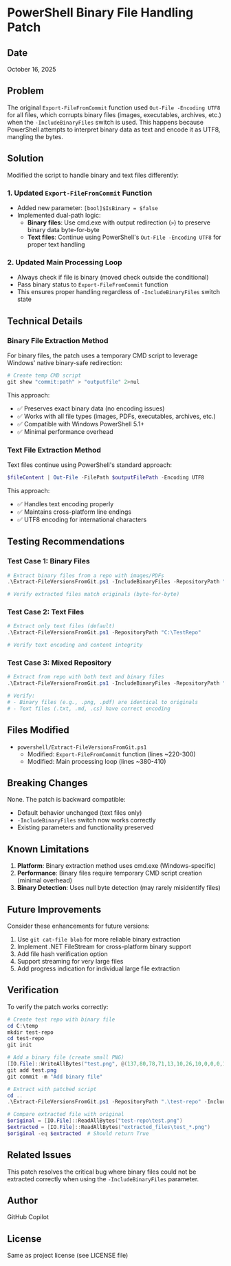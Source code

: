 # PowerShell Binary File Handling Patch

## Date
October 16, 2025

## Problem
The original `Export-FileFromCommit` function used `Out-File -Encoding UTF8` for all files, which corrupts binary files (images, executables, archives, etc.) when the `-IncludeBinaryFiles` switch is used. This happens because PowerShell attempts to interpret binary data as text and encode it as UTF8, mangling the bytes.

## Solution
Modified the script to handle binary and text files differently:

### 1. Updated `Export-FileFromCommit` Function
- Added new parameter: `[bool]$IsBinary = $false`
- Implemented dual-path logic:
  - **Binary files**: Use cmd.exe with output redirection (`>`) to preserve binary data byte-for-byte
  - **Text files**: Continue using PowerShell's `Out-File -Encoding UTF8` for proper text handling

### 2. Updated Main Processing Loop
- Always check if file is binary (moved check outside the conditional)
- Pass binary status to `Export-FileFromCommit` function
- This ensures proper handling regardless of `-IncludeBinaryFiles` switch state

## Technical Details

### Binary File Extraction Method
For binary files, the patch uses a temporary CMD script to leverage Windows' native binary-safe redirection:
```powershell
# Create temp CMD script
git show "commit:path" > "outputfile" 2>nul
```

This approach:
- ✅ Preserves exact binary data (no encoding issues)
- ✅ Works with all file types (images, PDFs, executables, archives, etc.)
- ✅ Compatible with Windows PowerShell 5.1+
- ✅ Minimal performance overhead

### Text File Extraction Method
Text files continue using PowerShell's standard approach:
```powershell
$fileContent | Out-File -FilePath $outputFilePath -Encoding UTF8
```

This approach:
- ✅ Handles text encoding properly
- ✅ Maintains cross-platform line endings
- ✅ UTF8 encoding for international characters

## Testing Recommendations

### Test Case 1: Binary Files
```powershell
# Extract binary files from a repo with images/PDFs
.\Extract-FileVersionsFromGit.ps1 -IncludeBinaryFiles -RepositoryPath "C:\TestRepo"

# Verify extracted files match originals (byte-for-byte)
```

### Test Case 2: Text Files
```powershell
# Extract only text files (default)
.\Extract-FileVersionsFromGit.ps1 -RepositoryPath "C:\TestRepo"

# Verify text encoding and content integrity
```

### Test Case 3: Mixed Repository
```powershell
# Extract from repo with both text and binary files
.\Extract-FileVersionsFromGit.ps1 -IncludeBinaryFiles -RepositoryPath "C:\MixedRepo"

# Verify:
# - Binary files (e.g., .png, .pdf) are identical to originals
# - Text files (.txt, .md, .cs) have correct encoding
```

## Files Modified
- `powershell/Extract-FileVersionsFromGit.ps1`
  - Modified: `Export-FileFromCommit` function (lines ~220-300)
  - Modified: Main processing loop (lines ~380-410)

## Breaking Changes
None. The patch is backward compatible:
- Default behavior unchanged (text files only)
- `-IncludeBinaryFiles` switch now works correctly
- Existing parameters and functionality preserved

## Known Limitations
1. **Platform**: Binary extraction method uses cmd.exe (Windows-specific)
2. **Performance**: Binary files require temporary CMD script creation (minimal overhead)
3. **Binary Detection**: Uses null byte detection (may rarely misidentify files)

## Future Improvements
Consider these enhancements for future versions:
1. Use `git cat-file blob` for more reliable binary extraction
2. Implement .NET FileStream for cross-platform binary support
3. Add file hash verification option
4. Support streaming for very large files
5. Add progress indication for individual large file extraction

## Verification
To verify the patch works correctly:

```powershell
# Create test repo with binary file
cd C:\temp
mkdir test-repo
cd test-repo
git init

# Add a binary file (create small PNG)
[IO.File]::WriteAllBytes("test.png", @(137,80,78,71,13,10,26,10,0,0,0,13,73,72,68,82))
git add test.png
git commit -m "Add binary file"

# Extract with patched script
cd ..
.\Extract-FileVersionsFromGit.ps1 -RepositoryPath ".\test-repo" -IncludeBinaryFiles

# Compare extracted file with original
$original = [IO.File]::ReadAllBytes("test-repo\test.png")
$extracted = [IO.File]::ReadAllBytes("extracted_files\test_*.png")
$original -eq $extracted  # Should return True
```

## Related Issues
This patch resolves the critical bug where binary files could not be extracted correctly when using the `-IncludeBinaryFiles` parameter.

## Author
GitHub Copilot

## License
Same as project license (see LICENSE file)
